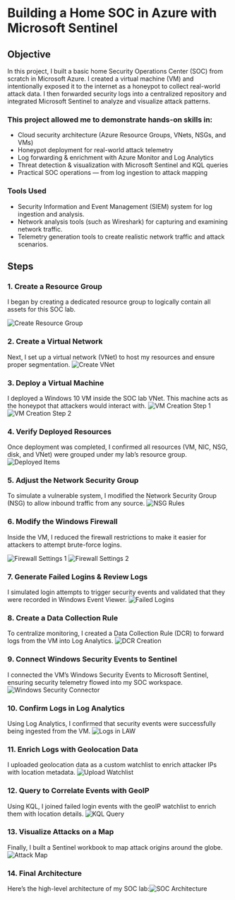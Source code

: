 # Building a Home SOC in Azure with Microsoft Sentinel

## Objective


In this project, I built a basic home Security Operations Center (SOC) from scratch in Microsoft Azure. I created a virtual machine (VM) and intentionally exposed it to the internet as a honeypot to collect real-world attack data. I then forwarded security logs into a centralized repository and integrated Microsoft Sentinel to analyze and visualize attack patterns.

### This project allowed me to demonstrate hands-on skills in:

* Cloud security architecture (Azure Resource Groups, VNets, NSGs, and VMs)
* Honeypot deployment for real-world attack telemetry
* Log forwarding & enrichment with Azure Monitor and Log Analytics
* Threat detection & visualization with Microsoft Sentinel and KQL queries
* Practical SOC operations — from log ingestion to attack mapping

### Tools Used


- Security Information and Event Management (SIEM) system for log ingestion and analysis.
- Network analysis tools (such as Wireshark) for capturing and examining network traffic.
- Telemetry generation tools to create realistic network traffic and attack scenarios.

## Steps 
### 1. Create a Resource Group

I began by creating a dedicated resource group to logically contain all assets for this SOC lab.

![Create Resource Group](images/01%20Create%20resource%20group%20Azure.PNG)

### 2. Create a Virtual Network

Next, I set up a virtual network (VNet) to host my resources and ensure proper segmentation.
![Create VNet](images/02%20Create%20virtual%20network%20Azure.PNG)
### 3. Deploy a Virtual Machine

I deployed a Windows 10 VM inside the SOC lab VNet. This machine acts as the honeypot that attackers would interact with.
![VM Creation Step 1](images/03%20%20Step%20through%20VM%20creation%201%20Azure.PNG)
![VM Creation Step 2](images/03%20%20Step%20through%20VM%20creation%202%20Azure.PNG)
### 4. Verify Deployed Resources

Once deployment was completed, I confirmed all resources (VM, NIC, NSG, disk, and VNet) were grouped under my lab’s resource group.
![Deployed Items](images/04%20eployed%20items%20in%20RG.PNG)
### 5. Adjust the Network Security Group

To simulate a vulnerable system, I modified the Network Security Group (NSG) to allow inbound traffic from any source.
![NSG Rules](images/05%20Adjust%20the%20Network%20Security%20Group..PNG)
### 6. Modify the Windows Firewall

Inside the VM, I reduced the firewall restrictions to make it easier for attackers to attempt brute-force logins.

![Firewall Settings 1](images/06%20Modify%20firewall%201.PNG)
![Firewall Settings 2](images/06%20Modify%20firewall%202.PNG)
### 7. Generate Failed Logins & Review Logs

I simulated login attempts to trigger security events and validated that they were recorded in Windows Event Viewer.
![Failed Logins](images/07%20Try%20incorrect%20logins%20and%20check%20logs.PNG)
### 8. Create a Data Collection Rule

To centralize monitoring, I created a Data Collection Rule (DCR) to forward logs from the VM into Log Analytics.
![DCR Creation](images/08%20DCR%20creation%20dialog.PNG)
### 9. Connect Windows Security Events to Sentinel

I connected the VM’s Windows Security Events to Microsoft Sentinel, ensuring security telemetry flowed into my SOC workspace.
![Windows Security Connector](images/09%20Windows%20Security%20Events%E2%80%9D%20connector..PNG)
### 10. Confirm Logs in Log Analytics

Using Log Analytics, I confirmed that security events were successfully being ingested from the VM.
![Logs in LAW](images/10%20Run%20KQL%20query.PNG)
### 11. Enrich Logs with Geolocation Data

I uploaded geolocation data as a custom watchlist to enrich attacker IPs with location metadata.
![Upload Watchlist](images/11%20Upload%20geolocation%20data..png)
### 12. Query to Correlate Events with GeoIP

Using KQL, I joined failed login events with the geoIP watchlist to enrich them with location details.
![KQL Query](images/12%20Query%20to%20enrich%20events..png)
### 13. Visualize Attacks on a Map

Finally, I built a Sentinel workbook to map attack origins around the globe.
![Attack Map](images/13%20windows%20vm%20attack%20map.png)
### 14. Final Architecture

Here’s the high-level architecture of my SOC lab:![SOC Architecture](images/Azure%20VM%20Architechture.jpg)
















